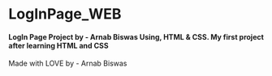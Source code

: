 # LogInPage_WEB
<h4>
  LogIn Page Project by - Arnab Biswas Using, HTML & CSS.
  My first project after learning HTML and CSS 
</h4>

<p>
  Made with LOVE by - Arnab Biswas
</p>
